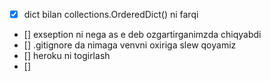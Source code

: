- [x] dict bilan collections.OrderedDict() ni farqi
- [] exseption ni nega as e deb ozgartirganimzda chiqyabdi
- [] .gitignore da nimaga venvni oxiriga slew qoyamiz
- [] heroku ni togirlash
- [] 